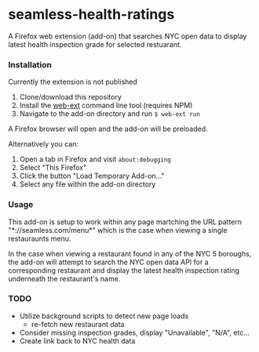 # seamless-health-ratings
A Firefox web extension (add-on) that searches NYC open data to display latest health inspection grade for selected restuarant.

### Installation
Currently the extension is not published
1. Clone/download this repository
2. Install the [web-ext](https://www.npmjs.com/package/web-ext) command line tool (requires NPM)
3. Navigate to the add-on directory and run `$ web-ext run`

A Firefox browser will open and the add-on will be preloaded.

Alternatively you can:
1. Open a tab in Firefox and visit `about:debugging`
2. Select "This Firefox"
3. Click the button "Load Temporary Add-on..."
4. Select any file within the add-on directory

### Usage
This add-on is setup to work within any page martching the URL pattern "\*://seamless.com/menu\*" which is the case when viewing a single restauraunts menu.

In the case when viewing a restaurant found in any of the NYC 5 boroughs, the add-on will attempt to search the NYC open data API for a corresponding restaurant and display the latest health inspection rating underneath the restaurant's name.

### TODO
- Utilize background scripts to detect new page loads
  - re-fetch new restaurant data
- Consider missing inspection grades, display "Unavailable", "N/A", etc...
- Create link back to NYC health data
